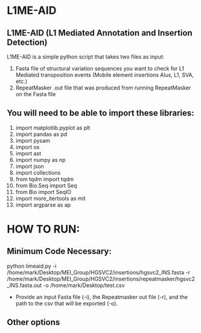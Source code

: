 # L1ME-AID
## L1ME-AID (L1 Mediated Annotation and Insertion Detection)

L1ME-AID is a simple python script that takes two files as input:
  1) Fasta file of structural variation sequences you want to check for L1 Mediated transposition events (Mobile element insertions Alus, L1, SVA, etc.)
  2) RepeatMasker .out file that was produced from running RepeatMasker on the Fasta file

## You will need to be able to import these libraries:
  1) import matplotlib.pyplot as plt
  2) import pandas as pd
  3) import pysam
  4) import os
  5) import ast
  6) import numpy as np
  7) import json
  8) import collections
  9) from tqdm import tqdm
  10) from Bio.Seq import Seq
  11) from Bio import SeqIO
  12) import more_itertools as mit
  13) import argparse as ap

# HOW TO RUN:

## Minimum Code Necessary:
python limeaid.py -i /home/mark/Desktop/MEI_Group/HGSVC2/insertions/hgsvc2_INS.fasta -r /home/mark/Desktop/MEI_Group/HGSVC2/insertions/repeatmasker/hgsvc2_INS.fasta.out -o /home/mark/Desktop/test.csv
- Provide an input Fasta file (-i), the Repeatmasker out file (-r), and the path to the csv that will be exported (-o).

## Other options

